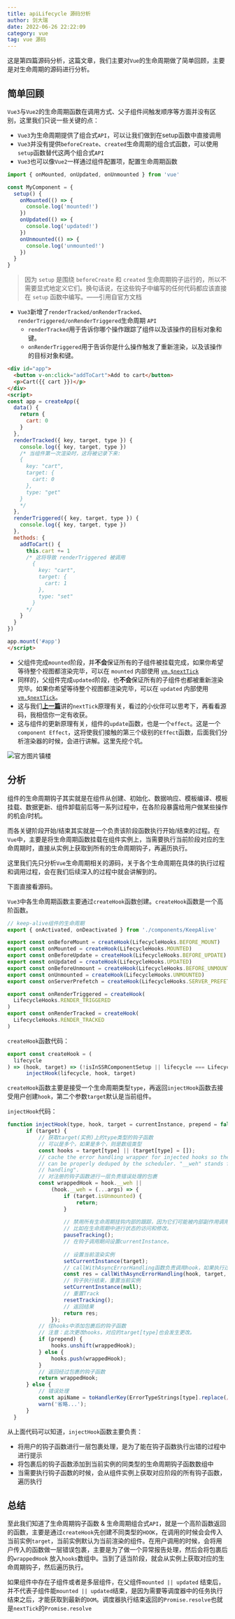 ```yaml
---
title: apiLifecycle 源码分析
author: 剑大瑞
date: 2022-06-26 22:22:09
category: vue
tag: vue 源码
---
```


这是第四篇源码分析，这篇文章，我们主要对`Vue`的生命周期做了简单回顾，主要是对生命周期的源码进行分析。

## 简单回顾

`Vue3`与`Vue2`的生命周期函数在调用方式、父子组件间触发顺序等方面并没有区别，这里我们只说一些关键的点：

- `Vue3`为生命周期提供了组合式`API`，可以让我们做到在setup函数中直接调用
- `Vue3`并没有提供`beforeCreate`、`created`生命周期的组合式函数，可以使用`setup`函数替代这两个组合式`API`
- `Vue3`也可以像`Vue2`一样通过组件配置项，配置生命周期函数

```js
import { onMounted, onUpdated, onUnmounted } from 'vue'

const MyComponent = {
  setup() {
    onMounted(() => {
      console.log('mounted!')
    })
    onUpdated(() => {
      console.log('updated!')
    })
    onUnmounted(() => {
      console.log('unmounted!')
    })
  }
}
```

> 因为 `setup` 是围绕 `beforeCreate` 和 `created` 生命周期钩子运行的，所以不需要显式地定义它们。换句话说，在这些钩子中编写的任何代码都应该直接在 `setup` 函数中编写。——引用自官方文档

- `Vue3`新增了`renderTracked/onRenderTracked`、`renderTriggered/onRenderTriggered`生命周期 `API`
  - `renderTracked`用于告诉你哪个操作跟踪了组件以及该操作的目标对象和键。
  - `onRenderTriggered`用于告诉你是什么操作触发了重新渲染，以及该操作的目标对象和键。

```html
<div id="app">
  <button v-on:click="addToCart">Add to cart</button>
  <p>Cart({{ cart }})</p>
</div>
<script>
const app = createApp({
  data() {
    return {
      cart: 0
    }
  },
  renderTracked({ key, target, type }) {
    console.log({ key, target, type })
    /* 当组件第一次渲染时，这将被记录下来:
    {
      key: "cart",
      target: {
        cart: 0
      },
      type: "get"
    }
    */
  },
  renderTriggered({ key, target, type }) {
    console.log({ key, target, type })
  },
  methods: {
    addToCart() {
      this.cart += 1
      /* 这将导致 renderTriggered 被调用
        {
          key: "cart",
          target: {
            cart: 1
          },
          type: "set"
        }
      */
    }
  }
})

app.mount('#app')
</script>
```

- 父组件完成`mounted`阶段，并**不会**保证所有的子组件被挂载完成，如果你希望等待整个视图都渲染完毕，可以在 `mounted` 内部使用 [`vm.$nextTick`](https://v3.cn.vuejs.org/api/instance-methods.html#nexttick)
- 同样的，父组件完成`updated`阶段，也**不会**保证所有的子组件也都被重新渲染完毕。如果你希望等待整个视图都渲染完毕，可以在 `updated` 内部使用 [`vm.$nextTick`](https://v3.cn.vuejs.org/api/instance-methods.html#nexttick)。
- 这与我们[**上一篇**](https://mp.weixin.qq.com/s/SmAF9qvtAiyGRxEv5A-0CA)讲的`nextTick`原理有关，看过的小伙伴可以思考下，再看看源码，我相信你一定有收获。
- 这与组件的更新原理有关，组件的`update`函数，也是一个`effect`。这是一个`component Effect`，这将使我们接触的第三个级别的`Effect`函数，后面我们分析渲染器的时候，会进行讲解。这里先挖个坑。

![官方图片镇楼](../assets/images/runtime-core/lifeCycle.jpg)

## 分析

组件的生命周期钩子其实就是在组件从创建、初始化、数据响应、模板编译、模板挂载、数据更新、组件卸载前后等一系列过程中，在各阶段暴露给用户做某些操作的机会/时机。

而各关键阶段开始/结束其实就是一个负责该阶段函数执行开始/结束的过程。在`Vue`中，主要是将生命周期函数挂载在组件实例上，当需要执行当前阶段对应的生命周期时，直接从实例上获取到所有的生命周期钩子，再遍历执行。

这里我们先只分析`Vue`生命周期相关的源码，关于各个生命周期在具体的执行过程和调用过程，会在我们后续深入的过程中就会讲解到的。

下面直接看源码。

`Vue3`中各生命周期函数主要通过`createHook`函数创建。`createHook`函数是一个高阶函数。

```js
// keep-alive组件的生命周期
export { onActivated, onDeactivated } from './components/KeepAlive'

export const onBeforeMount = createHook(LifecycleHooks.BEFORE_MOUNT)
export const onMounted = createHook(LifecycleHooks.MOUNTED)
export const onBeforeUpdate = createHook(LifecycleHooks.BEFORE_UPDATE)
export const onUpdated = createHook(LifecycleHooks.UPDATED)
export const onBeforeUnmount = createHook(LifecycleHooks.BEFORE_UNMOUNT)
export const onUnmounted = createHook(LifecycleHooks.UNMOUNTED)
export const onServerPrefetch = createHook(LifecycleHooks.SERVER_PREFETCH)

export const onRenderTriggered = createHook(
  LifecycleHooks.RENDER_TRIGGERED
)
export const onRenderTracked = createHook(
  LifecycleHooks.RENDER_TRACKED
)
```

`createHook`函数代码：

```js
export const createHook = (
  lifecycle
) => (hook, target) => (!isInSSRComponentSetup || lifecycle === LifecycleHooks.SERVER_PREFETCH) && 
      injectHook(lifecycle, hook, target)
```

`createHook`函数主要是接受一个生命周期类型`type`，再返回`injectHook`函数去接受用户创建`hook`，第二个参数`target`默认是当前组件。

`injectHook`代码：

```js
function injectHook(type, hook, target = currentInstance, prepend = false) {
      if (target) {
          // 获取target(实例)上的type类型的钩子函数
          // 可以是多个，如果是多个，则是数组类型
          const hooks = target[type] || (target[type] = []);
          // cache the error handling wrapper for injected hooks so the same hook
          // can be properly deduped by the scheduler. "__weh" stands for "with error
          // handling".
          // 对注册的钩子函数进行一层负责错误处理的包裹
          const wrappedHook = hook.__weh ||
              (hook.__weh = (...args) => {
                  if (target.isUnmounted) {
                      return;
                  }
                  
                  // 禁用所有生命周期挂钩内部的跟踪，因为它们可能被内部副作用调用。
                  // 比如在生命周期中进行状态的访问和修改。
                  pauseTracking();
                  // 在钩子调用期间设置currentInstance。
               
                  // 设置当前渲染实例
                  setCurrentInstance(target);
                  // callWithAsyncErrorHandling函数负责调用hook，如果执行过程出错会进行警告
                  const res = callWithAsyncErrorHandling(hook, target, type, args);
                  // 钩子执行结束，重置当前实例
                  setCurrentInstance(null);
                  // 重置Track
                  resetTracking();
                  // 返回结果
                  return res;
              });
          // 往hooks中添加包裹后的钩子函数
          // 注意：此次更改hooks，对应的target[type]也会发生更改。
          if (prepend) {
              hooks.unshift(wrappedHook);
          } else {
              hooks.push(wrappedHook);
          }
          // 返回经过包裹的钩子函数
          return wrappedHook;
      } else {
          // 错误处理
          const apiName = toHandlerKey(ErrorTypeStrings[type].replace(/ hook$/, ''));
          warn('省略...');
      }
  }
```

从上面代码可以知道，`injectHook`函数主要负责：

- 将用户的钩子函数进行一层包裹处理，是为了能在钩子函数执行出错的过程中进行提示
- 将包裹后的钩子函数添加到当前实例的同类型的生命周期钩子函数数组中
- 当需要执行钩子函数的时候，会从组件实例上获取对应阶段的所有钩子函数，遍历执行

## 总结

至此我们知道了生命周期钩子函数 & 生命周期组合式`API`，就是一个高阶函数返回的函数，主要是通过`createHook`先创建不同类型的`HOOK`，在调用的时候会会传入当前实例`target`，当前实例默认为当前渲染的组件。在用户调用的时候，会将用户传入的函数做一层错误包裹，主要是为了做一个异常报告处理，然后会将包裹后的`wrappedHook` 放入`hooks`数组中。当到了适当阶段，就会从实例上获取对应的生命周期钩子，然后遍历执行。

如果组件中存在子组件或者是多层组件，在父组件`mounted || updated` 结束后，并不代表子组件能`mounted || updated`结束，是因为需要等调度器中的任务执行结束之后，才能获取到最新的`DOM`。调度器执行结束返回的`Promise.resolve`也就是`nextTick`的`Promise.resolve`



